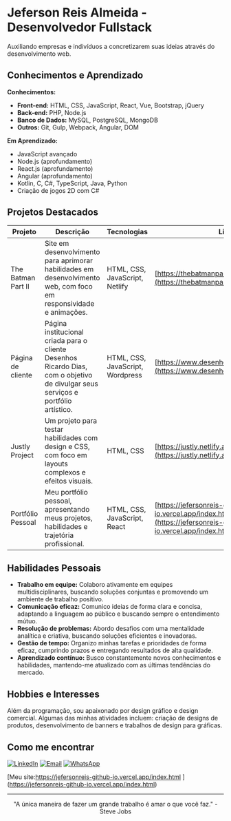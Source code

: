 # Jeferson Reis Almeida - Desenvolvedor Fullstack

Auxiliando empresas e indivíduos a concretizarem suas ideias através do desenvolvimento web.

## Conhecimentos e Aprendizado

**Conhecimentos:**

*   **Front-end:** HTML, CSS, JavaScript, React, Vue, Bootstrap, jQuery
*   **Back-end:** PHP, Node.js
*   **Banco de Dados:** MySQL, PostgreSQL, MongoDB
*   **Outros:** Git, Gulp, Webpack, Angular, DOM

**Em Aprendizado:**

*   JavaScript avançado
*   Node.js (aprofundamento)
*   React.js (aprofundamento)
*   Angular (aprofundamento)
*   Kotlin, C, C#, TypeScript, Java, Python
*   Criação de jogos 2D com C#

## Projetos Destacados

| Projeto                       | Descrição                                                                                                                                                                                                                                 | Tecnologias                               | Link                                                                  |
| ----------------------------- | ----------------------------------------------------------------------------------------------------------------------------------------------------------------------------------------------------------------------------------------- | ------------------------------------------ | --------------------------------------------------------------------- |
| The Batman Part II            | Site em desenvolvimento para aprimorar habilidades em desenvolvimento web, com foco em responsividade e animações.                                                                                                                                | HTML, CSS, JavaScript, Netlify | [https://thebatmanpartll.netlify.app/](https://thebatmanpartll.netlify.app/) |
| Página de cliente             | Página institucional criada para o cliente Desenhos Ricardo Dias, com o objetivo de divulgar seus serviços e portfólio artístico.                                                                                          | HTML, CSS, JavaScript, Wordpress                       | [https://www.desenhosricardodias.com.br/](https://www.desenhosricardodias.com.br/) |
| Justly Project                | Um projeto para testar habilidades com design e CSS, com foco em layouts complexos e efeitos visuais.                                                                                                                  | HTML, CSS                                  | [https://justly.netlify.app/](https://justly.netlify.app/)             |
| Portfólio Pessoal            | Meu portfólio pessoal, apresentando meus projetos, habilidades e trajetória profissional.                                                                                                                                             | HTML, CSS, JavaScript, React                       | [https://jefersonreis-github-io.vercel.app/index.html](https://jefersonreis-github-io.vercel.app/index.html)|

## Habilidades Pessoais

*   **Trabalho em equipe:** Colaboro ativamente em equipes multidisciplinares, buscando soluções conjuntas e promovendo um ambiente de trabalho positivo.
*   **Comunicação eficaz:** Comunico ideias de forma clara e concisa, adaptando a linguagem ao público e buscando sempre o entendimento mútuo.
*   **Resolução de problemas:** Abordo desafios com uma mentalidade analítica e criativa, buscando soluções eficientes e inovadoras.
*   **Gestão de tempo:** Organizo minhas tarefas e prioridades de forma eficaz, cumprindo prazos e entregando resultados de alta qualidade.
*   **Aprendizado contínuo:** Busco constantemente novos conhecimentos e habilidades, mantendo-me atualizado com as últimas tendências do mercado.

## Hobbies e Interesses

Além da programação, sou apaixonado por design gráfico e design comercial. Algumas das minhas atividades incluem: criação de designs de produtos, desenvolvimento de banners e trabalhos de design para gráficas.

## Como me encontrar

[![LinkedIn](https://img.shields.io/badge/-LinkedIn-%230077B5?style=for-the-badge&logo=linkedin&logoColor=white)](https://www.linkedin.com/in/jeferson-reis-877a942b7)
[![Email](https://img.shields.io/badge/-Email-D14836?style=for-the-badge&logo=gmail&logoColor=white)](mailto:jefersonreisalmeida8356@gmail.com)
[![WhatsApp](https://img.shields.io/badge/-WhatsApp-25D366?style=for-the-badge&logo=whatsapp&logoColor=white)](https://wa.me/qr/KW2XXA46XAXNH1)

[Meu site:https://jefersonreis-github-io.vercel.app/index.html ] (https://jefersonreis-github-io.vercel.app/index.html)

---

<p align="center">"A única maneira de fazer um grande trabalho é amar o que você faz." - Steve Jobs</p>
